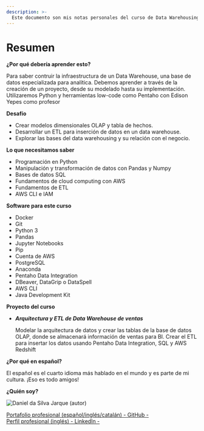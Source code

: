 ```yaml
---
description: >-
  Este documento son mis notas personales del curso de Data Warehousing y modelado OLAP. Agradezco al Platzi Team y especialmente al profesor Edison Yepes este curso.
---
```


# Resumen

**¿Por qué debería aprender esto?**  

Para saber contruir la infraestructura de un Data Warehouse, una base de datos especializada para analítica. Debemos aprender a través de la creación de un proyecto, desde su modelado hasta su implementación. Utilizaremos Python y herramientas low-code como Pentaho con Edison Yepes como profesor  

**Desafío**

* Crear modelos dimensionales OLAP y tabla de hechos.  
* Desarrollar un ETL para inserción de datos en un data warehouse.  
* Explorar las bases del data warehousing y su relación con el negocio.  

**Lo que necesitamos saber**

* Programación en Python  
* Manipulación y transformación de datos con Pandas y Numpy  
* Bases de datos SQL
* Fundamentos de cloud computing con AWS
* Fundamentos de ETL
* AWS CLI e IAM

**Software para este curso**  

* Docker  
* Git  
* Python 3  
* Pandas  
* Jupyter Notebooks  
* Pip  
* Cuenta de AWS  
* PostgreSQL  
* Anaconda  
* Pentaho Data Integration
* DBeaver, DataGrip o DataSpell
* AWS CLI
* Java Development Kit

**Proyecto del curso**

* ***Arquitectura y ETL de Data Warehouse de ventas***  

    Modelar la arquitectura de datos y crear las tablas de la base de datos OLAP, donde se almacenará información de ventas para BI. Crear el ETL para insertar los datos usando Pentaho Data Integration, SQL y AWS Redshift  
    
**¿Por qué en español?**

El español es el cuarto idioma más hablado en el mundo y es parte de mi cultura. ¡Eso es todo amigos!

**¿Quién soy?**

![Daniel da Silva Jarque (autor)](https://i.imgur.com/2i0LPvN.png)

[Portafolio profesional (español/inglés/catalán) - GitHub -](https://github.com/ddasilva64)\
[Perfil profesional (inglés) - LinkedIn -](https://linkedin.com/in/daniel-da-silva-jarque-863705206)
